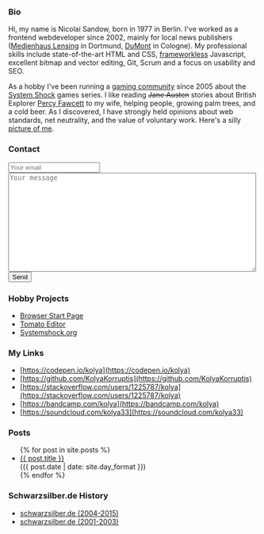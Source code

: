 ### Bio

Hi, my name is Nicolai Sandow, born in 1977 in Berlin. I've worked as a frontend webdeveloper since 2002, mainly for local news publishers ([Medienhaus Lensing](https://www.lensingmedia.de/) in Dortmund, [DuMont](https://www.dumont.de/) in Cologne). My professional skills include state-of-the-art HTML and CSS, [frameworkless](http://frameworklessmovement.org/) Javascript, excellent bitmap and vector editing, Git, Scrum and a focus on usability and SEO.

As a hobby I've been running a [gaming community](https://www.systemshock.org) since 2005 about the [System Shock](https://en.wikipedia.org/wiki/System_Shock_2) games series.
I like reading <s>Jane Austen</s> stories about British Explorer [Percy Fawcett](https://en.wikipedia.org/wiki/Percy_Fawcett) to my wife, helping people, growing palm trees, and a cold beer. As I discovered, I have strongly held opinions about web standards, net neutrality, and the value of voluntary work.
Here's a silly [picture of me](/img/nicolai.jpg).

### Contact
<form action="https://formspree.io/f/mqkgbajv" method="POST">
  <input type="text" name="_replyto" placeholder="Your email"><br>
  <textarea name="message" placeholder="Your message" style="width:500px;height:200px;"></textarea><br>
  <button type="submit">Send</button>
</form>

### Hobby Projects
- [Browser Start Page](https://kolya.schwarzsilber.de/startpage)
- [Tomato Editor](http://kolya.schwarzsilber.de/tomato-editor/)
- [Systemshock.org](https://www.systemshock.org)

### My Links
- [https://codepen.io/kolya](https://codepen.io/kolya)
- [https://github.com/KolyaKorruptis](https://github.com/KolyaKorruptis)
- [https://stackoverflow.com/users/1225787/kolya](https://stackoverflow.com/users/1225787/kolya)
- [https://bandcamp.com/kolya](https://bandcamp.com/kolya)
- [https://soundcloud.com/kolya33](https://soundcloud.com/kolya33)

### Posts

<ul class="postsList">
  {% for post in site.posts %}
    <li class="postsList__item">
      <a class="postsList__link" href="{{ post.url }}">{{ post.title }}</a> <div class="postsList__date">({{ post.date | date: site.day_format }})</div>
    </li>
  {% endfor %}
</ul>

<!---
### Tags
<ul>
{% for tag in site.tags %}
  <li><a href="">{{ tag[0] }}</a></li>
{% endfor %}
</ul>
--->

### Schwarzsilber.de History
- [schwarzsilber.de (2004-2015)](http://www.schwarzsilber.de/swsi2015/)
- [schwarzsilber.de (2001-2003)](http://www.schwarzsilber.de/swsi2015/#%5B%5BThe%20first%20layout%20of%20this%20site%5D%5D)


<!---
You can use the [editor on GitHub](https://github.com/KolyaKorruptis/.github.io/edit/master/README.md) to maintain and preview the content for your website in Markdown files.

- https://devhints.io/jekyll
- https://jekyllrb.com/docs/variables/
- https://jekyllrb.com/docs/posts/

### Markdown

```markdown
Syntax highlighted code block

# Header 1
## Header 2
### Header 3

- Bulleted
- List

1. Numbered
2. List

**Bold** and _Italic_ and `Code` text

[Link](url) and ![Image](src)
```

For more details see [GitHub Flavored Markdown](https://guides.github.com/features/mastering-markdown/).

### Support or Contact

Having trouble with Pages? Check out our [documentation](https://help.github.com/categories/github-pages-basics/) or [contact support](https://github.com/contact) and we’ll help you sort it out.



--->
